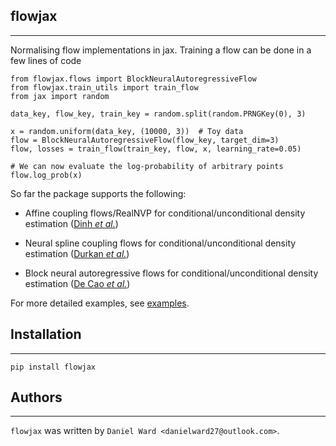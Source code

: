 ## flowjax
-------

Normalising flow implementations in jax. Training a flow can be done in a few lines of code

```
from flowjax.flows import BlockNeuralAutoregressiveFlow
from flowjax.train_utils import train_flow
from jax import random

data_key, flow_key, train_key = random.split(random.PRNGKey(0), 3)

x = random.uniform(data_key, (10000, 3))  # Toy data
flow = BlockNeuralAutoregressiveFlow(flow_key, target_dim=3)
flow, losses = train_flow(train_key, flow, x, learning_rate=0.05)

# We can now evaluate the log-probability of arbitrary points
flow.log_prob(x)
```

So far the package supports the following:

- Affine coupling flows/RealNVP for conditional/unconditional density estimation ([Dinh *et al.*](https://arxiv.org/abs/1605.08803))

- Neural spline coupling flows for conditional/unconditional density estimation ([Durkan *et al.*](https://arxiv.org/abs/1906.04032/))

- Block neural autoregressive flows for conditional/unconditional density estimation ([De Cao *et al.*](https://arxiv.org/abs/1904.04676))


For more detailed examples, see [examples](https://github.com/danielward27/flowjax/blob/main/examples/).

## Installation
-------
```
pip install flowjax
```

## Authors
-------

`flowjax` was written by `Daniel Ward <danielward27@outlook.com>`.
